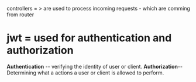 controllers = > are used to process incoming requests  - which are comming from router

# jwt = used for authentication and authorization

 **Authentication** --  verifying the identity of user or client.
**Authorization**--  Determining what a actions a user or client is allowed to perform.